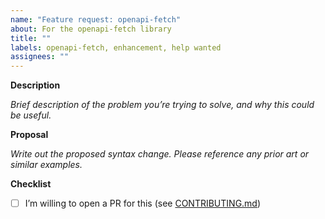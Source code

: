 ```yaml
---
name: "Feature request: openapi-fetch"
about: For the openapi-fetch library
title: ""
labels: openapi-fetch, enhancement, help wanted
assignees: ""
---
```


**Description**

_Brief description of the problem you’re trying to solve, and why this could be useful._

**Proposal**

_Write out the proposed syntax change. Please reference any prior art or similar examples._

**Checklist**

- [ ] I’m willing to open a PR for this (see [CONTRIBUTING.md](https://github.com/drwpow/openapi-fetch/tree/main#-contributing))
